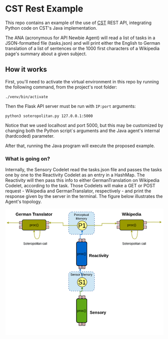 # CST Rest Example

This repo contains an example of the use of [CST](https://github.com/CST-Group/cst) REST API, integrating Python code on CST's Java implementation.


The ANA (acronymous for API Newbie Agent) will read a list of tasks in a JSON-formatted file (tasks.json) and will print either the English to German translation of a list of sentences or the 1000 first characters of a Wikipedia page's summary about a given subject.
 
 ## How it works

First, you'll need to activate the virtual environment in this repo by running the following command, from the project's root folder:

    ./venv/bin/activate

Then the Flask API server must be run with `IP:port` arguments:
    
    python3 soteropolitan.py 127.0.0.1:5000

Notice that we used localhost and port 5000, but this may be customized by changing both the Python script`s arguments and the Java agent's internal (hardcoded) parameter.

After that, running the Java program will execute the proposed example.


### What is going on?

Internally, the Sensory Codelet read the tasks.json file and passes the tasks one by one to the Reactivity Codelet as an entry in a HashMap. The Reactivity will then pass this info to either GermanTranslation on Wikipedia Codelet, according to the task. Those Codelets will make a GET or POST request - Wikipedia and GermanTranslator, respectively - and print the response given by the server in the terminal. The figure below illustrates the Agent's topology.


![ANA (API Newbie Agent)](img/Ana.png)